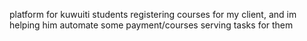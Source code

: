 platform for kuwuiti students registering courses for my client, and im helping him automate some payment/courses serving tasks for them